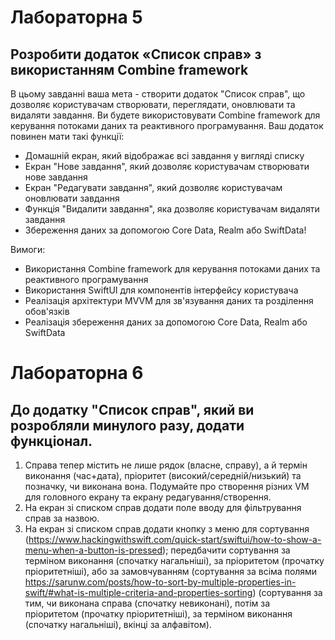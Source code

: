 # Лабораторна 5
## Розробити додаток «Список справ» з використанням Combine framework

В цьому завданні ваша мета - створити додаток "Список справ", що дозволяє користувачам створювати, переглядати, оновлювати та видаляти завдання. Ви будете використовувати Combine framework для керування потоками даних та реактивного програмування. Ваш додаток повинен мати такі функції:

- Домашній екран, який відображає всі завдання у вигляді списку
- Екран "Нове завдання", який дозволяє користувачам створювати нове завдання
- Екран "Редагувати завдання", який дозволяє користувачам оновлювати завдання
- Функція "Видалити завдання", яка дозволяє користувачам видаляти завдання
- Збереження даних за допомогою Core Data, Realm або SwiftData!

Вимоги:
- Використання Combine framework для керування потоками даних та реактивного програмування
- Використання SwiftUI для компонентів інтерфейсу користувача
- Реалізація архітектури MVVM для зв'язування даних та розділення обов'язків
- Реалізація збереження даних за допомогою Core Data, Realm або SwiftData


# Лабораторна 6
## До додатку "Список справ", який ви розробляли минулого разу, додати функціонал.

1. Справа тепер містить не лише рядок (власне, справу), а й термін виконання (час+дата), пріоритет (високий/середній/низький) та позначку, чи виконана вона. Подумайте про створення різних VM для головного екрану та екрану редагування/створення.
2. На екран зі списком справ додати поле вводу для фільтрування справ за назвою.
3. На екран зі списком справ додати кнопку з меню для сортування (https://www.hackingwithswift.com/quick-start/swiftui/how-to-show-a-menu-when-a-button-is-pressed); передбачити сортування за терміном виконання (спочатку нагальніші), за пріоритетом (прочатку пріоритетніші), або за замовчуванням (сортування за всіма полями https://sarunw.com/posts/how-to-sort-by-multiple-properties-in-swift/#what-is-multiple-criteria-and-properties-sorting) (сортування за тим, чи виконана справа (спочатку невиконані), потім за пріоритетом (прочатку пріоритетніші), за терміном виконання (спочатку нагальніші), вкінці за алфавітом).
